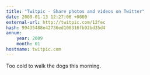 ```yaml
---
title: "Twitpic - Share photos and videos on Twitter"
date: 2009-01-13 12:27:06 +0000
external-url: http://twitpic.com/12fec
hash: 99435488e42736ed100316fb92bd35d4
annum:
    year: 2009
    month: 01
hostname: twitpic.com
---
```


Too cold to walk the dogs this morning. 
